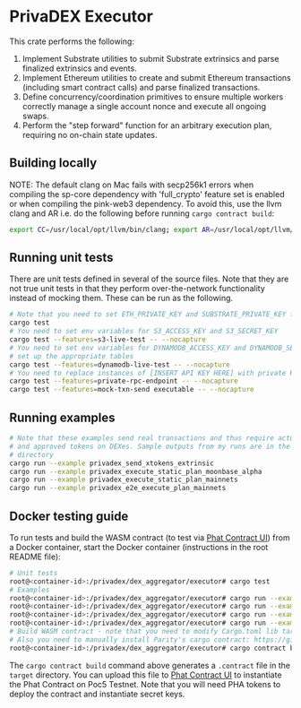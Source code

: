 # PrivaDEX Executor

This crate performs the following:

1. Implement Substrate utilities to submit Substrate extrinsics and parse finalized extrinsics and events.
2. Implement Ethereum utilities to create and submit Ethereum transactions (including smart contract calls) and parse finalized transactions.
3. Define concurrency/coordination primitives to ensure multiple workers correctly manage a single account nonce and execute all ongoing swaps.
4. Perform the "step forward" function for an arbitrary execution plan, requiring no on-chain state updates.

## Building locally

NOTE: The default clang on Mac fails with secp256k1 errors when compiling the sp-core dependency with 'full_crypto' feature set is enabled or when compiling the pink-web3 dependency.
To avoid this, use the llvm clang and AR i.e. do the following before running `cargo contract build`:

```bash
export CC=/usr/local/opt/llvm/bin/clang; export AR=/usr/local/opt/llvm/bin/llvm-ar
```

## Running unit tests

There are unit tests defined in several of the source files. Note that they are not true unit tests in that they perform over-the-network functionality instead of mocking them. These can be run as the following.

```bash
# Note that you need to set ETH_PRIVATE_KEY and SUBSTRATE_PRIVATE_KEY for the unit tests
cargo test
# You need to set env variables for S3_ACCESS_KEY and S3_SECRET_KEY
cargo test --features=s3-live-test -- --nocapture
# You need to set env variables for DYNAMODB_ACCESS_KEY and DYNAMODB_SECRET_KEY, and
# set up the appropriate tables
cargo test --features=dynamodb-live-test -- --nocapture
# You need to replace instances of [INSERT API KEY HERE] with private RPC endpoints
cargo test --features=private-rpc-endpoint -- --nocapture
cargo test --features=mock-txn-send executable -- --nocapture
```

## Running examples
```bash
# Note that these examples send real transactions and thus require actual funds
# and approved tokens on DEXes. Sample outputs from my runs are in the out
# directory
cargo run --example privadex_send_xtokens_extrinsic
cargo run --example privadex_execute_static_plan_moonbase_alpha
cargo run --example privadex_execute_static_plan_mainnets
cargo run --example privadex_e2e_execute_plan_mainnets
```

## Docker testing guide

To run tests and build the WASM contract (to test via [Phat Contract UI](https://phat.phala.network/)) from a Docker container, start the Docker container (instructions in the root README file):

```bash
# Unit tests
root@<container-id>:/privadex/dex_aggregator/executor# cargo test
# Examples
root@<container-id>:/privadex/dex_aggregator/executor# cargo run --example privadex_send_xtokens_extrinsic
root@<container-id>:/privadex/dex_aggregator/executor# cargo run --example privadex_execute_static_plan_moonbase_alpha
root@<container-id>:/privadex/dex_aggregator/executor# cargo run --example privadex_execute_static_plan_mainnets
root@<container-id>:/privadex/dex_aggregator/executor# cargo run --example privadex_e2e_execute_plan_mainnets
# Build WASM contract - note that you need to modify Cargo.toml lib target "crate-type" from "lib" to "cdylib"
# Also you need to manually install Parity's cargo contract: https://github.com/paritytech/cargo-contract
root@<container-id>:/privadex/dex_aggregator/executor# cargo contract build
```

The `cargo contract build` command above generates a `.contract` file in the `target` directory. You can upload this file to [Phat Contract UI](https://phat.phala.network/) to instantiate the Phat Contract on Poc5 Testnet. Note that you will need PHA tokens to deploy the contract and instantiate secret keys.
